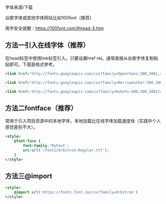 字体来源/下载

谷歌字体或其他字体网站比如100font（推荐）

用字安全提醒：https://100font.com/thread-3.htm

## 方法一引入在线字体（推荐）

在head标签中使用link标签引入，只要设置href rel。通常直接从谷歌字体复制粘贴即可。下面是格式参考。

``` html
<link href="http://fonts.googleapis.com/css?family=Open+Sans:300,300i,400,400i,600,600i,700,700i,800,800i" rel="stylesheet">

<link href="http://fonts.googleapis.com/css?family=Merriweather:300,300i,400,400i,700,700i,900,900i" rel="stylesheet">

<link href='http://fonts.googleapis.comcss?family=Roboto:400,100,100italic,300,300italic,400italic,500,500italic,700,700italic,900,900italic' rel='stylesheet' type='text/css'>
```

## 方法二fontface（推荐）

常用于引入项目资源中的本地字体，本地加载比在线字体加载速度快（实践中个人感觉差别不大）。

``` html
<style>
    @font-face {
        font-family:'MyFont';
        src:url('/fonts/Orbitron-Regular.ttf');
    }
</style>
```

## 方法三@import

``` html
<style>
    @import url('https://fonts.font.im/css?family=Orbitron')
</style>
```

